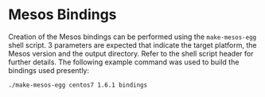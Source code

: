 # Mesos Bindings

Creation of the Mesos bindings can be performed using the `make-mesos-egg` shell script. 3 parameters are expected that indicate the target platform,
the Mesos version and the output directory. Refer to the shell script header for further details. The following example command was used to build
the bindings used presently:

```
./make-mesos-egg centos7 1.6.1 bindings
```
